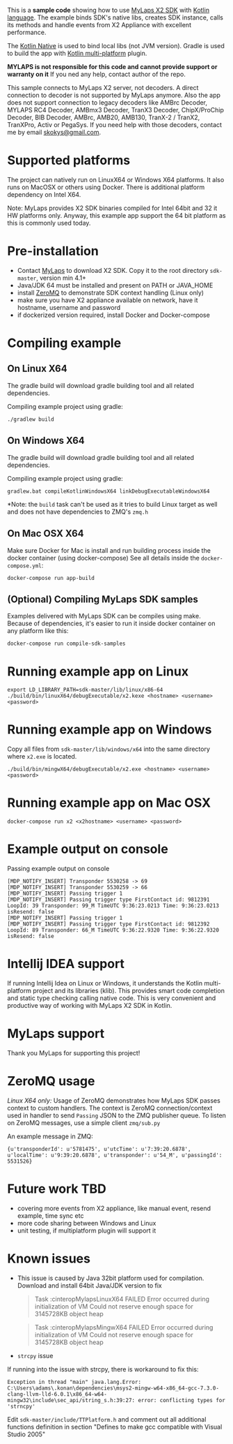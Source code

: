 
This is a **sample code** showing how to use [MyLaps X2 SDK](https://www.mylaps.com/x2-timing-data-system/x2-sdk) 
with [Kotlin language](https://kotlinlang.org/). The example binds SDK's native libs, creates SDK instance, 
calls its methods and handle events from X2 Appliance with excellent performance.
 
The [Kotlin Native](https://kotlinlang.org/docs/reference/native-overview.html) is used to bind 
local libs (not JVM version). Gradle is used to build the app with [Kotlin multi-platform](https://kotlinlang.org/docs/reference/building-mpp-with-gradle.html) 
plugin.

**MYLAPS is not responsible for this code and cannot provide support or warranty on it** If you ned any help, contact author of the repo.

This sample connects to MyLaps X2 server, not decoders. A direct connection to decoder is not supported by MyLaps anymore. 
Also the app does not support connection to legacy decoders like AMBrc Decoder, MYLAPS RC4 Decoder, AMBmx3 Decoder, 
TranX3 Decoder, ChipX/ProChip Decoder, BIB Decoder, AMBrc, AMB20, AMB130, TranX-2 / TranX2, TranXPro, Activ or PegaSys. 
If you need help with those decoders, contact me by email skokys@gmail.com.

# Supported platforms

The project can natively run on LinuxX64 or Windows X64 platforms. It also runs on MacOSX or others using Docker. There
is additional platform dependency on Intel X64.

Note: MyLaps provides X2 SDK binaries compiled for Intel 64bit and 32 it HW platforms only. 
Anyway, this example app support the 64 bit platform as this is commonly used today.   

# Pre-installation

- Contact [MyLaps](https://www.mylaps.com/x2-timing-data-system/x2-sdk) to download X2 SDK. Copy it to the root directory `sdk-master`, version min 4.1+
- Java/JDK 64 must be installed and present on PATH or JAVA_HOME
- install [ZeroMQ](http://zeromq.org/) to demonstrate SDK context handling (Linux only)
- make sure you have X2 appliance available on network, have it hostname, username and password
- if dockerized version required, install Docker and Docker-compose

# Compiling example

## On Linux X64

The gradle build will download gradle building tool and all related dependencies.
    
Compiling example project using gradle:
    
    ./gradlew build

## On Windows X64

The gradle build will download gradle building tool and all related dependencies.
    
Compiling example project using gradle:
    
    gradlew.bat compileKotlinWindowsX64 linkDebugExecutableWindowsX64

*Note: the `build` task can't be used as it tries to build Linux target as well and does not have dependencies to ZMQ's `zmq.h`

## On Mac OSX X64

Make sure Docker for Mac is install and run building process inside the docker container (using docker-compose)
See all details inside the `docker-compose.yml`:

    docker-compose run app-build

## (Optional) Compiling MyLaps SDK samples

Examples delivered with MyLaps SDK can be compiles using make. Because of dependencies, it's easier to run it inside
docker container on any platform like this:

    docker-compose run compile-sdk-samples

# Running example app on Linux

    export LD_LIBRARY_PATH=sdk-master/lib/linux/x86-64
    ./build/bin/linuxX64/debugExecutable/x2.kexe <hostname> <username> <password>

# Running example app on Windows

Copy all files from `sdk-master/lib/windows/x64` into the same directory where `x2.exe` is located.

    ./build/bin/mingwX64/debugExecutable/x2.exe <hostname> <username> <password>

# Running example app on Mac OSX

    docker-compose run x2 <x2hostname> <username> <password>

# Example output on console

Passing example output on console

    [MDP_NOTIFY_INSERT] Transponder 5530258 -> 69
    [MDP_NOTIFY_INSERT] Transponder 5530259 -> 66
    [MDP_NOTIFY_INSERT] Passing trigger 1
    [MDP_NOTIFY_INSERT] Passing trigger type FirstContact id: 9812391 LoopId: 39 Transponder: 99_M TimeUTC 9:36:23.0213 Time: 9:36:23.0213 isResend: false
    [MDP_NOTIFY_INSERT] Passing trigger 1
    [MDP_NOTIFY_INSERT] Passing trigger type FirstContact id: 9812392 LoopId: 89 Transponder: 66_M TimeUTC 9:36:22.9320 Time: 9:36:22.9320 isResend: false


# Intellij IDEA support

If running Intellij Idea on Linux or Windows, it understands the Kotlin multi-platform project and its libraries (klib). 
This provides smart code completion and static type checking calling native code. This is very convenient and productive way of 
working with MyLaps X2 SDK in Kotlin. 

# MyLaps support

Thank you MyLaps for supporting this project!

# ZeroMQ usage

*Linux X64 only:*
Usage of ZeroMQ demonstrates how MyLaps SDK passes context to custom handlers. The context is ZeroMQ connection/context used 
in handler to send `Passing` JSON to the ZMQ publisher queue. To listen on ZeroMQ messages, use a simple client `zmq/sub.py`

An example message in ZMQ:

    {u'transponderId': u'5781475', u'utcTime': u'7:39:20.6878', u'localTime': u'9:39:20.6878', u'transponder': u'54_M', u'passingId': 5531526}

# Future work TBD

- covering more events from X2 appliance, like manual event, resend example, time sync etc
- more code sharing between Windows and Linux
- unit testing, if multiplatform plugin will support it

# Known issues

- This issue is caused by Java 32bit platform used for compilation. Download and install 64bit Java/JDK version to fix

    > Task :cinteropMylapsLinuxX64 FAILED
    Error occurred during initialization of VM
    Could not reserve enough space for 3145728KB object heap
    
    > Task :cinteropMylapsMingwX64 FAILED
    Error occurred during initialization of VM
    Could not reserve enough space for 3145728KB object heap

- `strcpy` issue

If running into the issue with strcpy, there is workaround to fix this:

    Exception in thread "main" java.lang.Error: C:\Users\adams\.konan\dependencies\msys2-mingw-w64-x86_64-gcc-7.3.0-clang-llvm-lld-6.0.1\x86_64-w64-mingw32\include\sec_api/string_s.h:39:27: error: conflicting types for 'strncpy'

Edit `sdk-master/include/TTPlatform.h` and comment out all additional functions definition in section "Defines to make gcc compatible with Visual Studio 2005"

